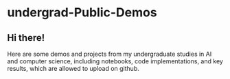 # undergrad-Public-Demos
## Hi there!
Here are some demos and projects from my undergraduate studies in AI and computer science, including notebooks, code implementations, and key results, which are allowed to upload on github.
